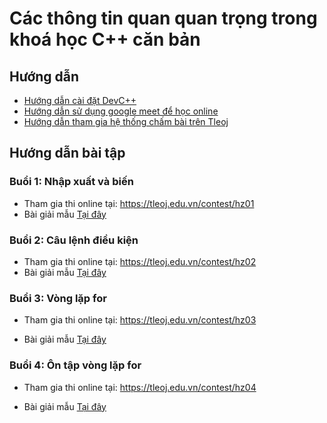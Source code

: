 # Các thông tin quan quan trọng trong khoá học C++ căn bản

## Hướng dẫn

- [Hướng dẫn cài đặt DevC++](https://github.com/zukahai/cpp-basics-tutorial/raw/main/Khoá%20học/00_initial/Cài%20đặt%20môi%20trường.docx)
- [Hướng dẫn sử dụng google meet để học online](https://github.com/zukahai/cpp-basics-tutorial/blob/main/Khoá%20học/00_initial/ggmeet.md)
- [Hướng dẫn tham gia hệ thống chấm bài trên Tleoj](https://github.com/zukahai/cpp-basics-tutorial/blob/main/Quyết/10_online_jundge_system/readme.md)

## Hướng dẫn bài tập

### Buổi 1: Nhập xuất và biến

- Tham gia thi online tại:
https://tleoj.edu.vn/contest/hz01
- Bài giải mẫu [Tại đây](https://github.com/zukahai/cpp-basics-tutorial/blob/main/Khoá%20học/01_cin_cout_variable/exercises.md)

### Buổi 2: Câu lệnh điều kiện

- Tham gia thi online tại:
https://tleoj.edu.vn/contest/hz02
- Bài giải mẫu [Tại đây](https://github.com/zukahai/cpp-basics-tutorial/blob/main/Khoá%20học/02_if_else/readme.md)

### Buổi 3: Vòng lặp for

- Tham gia thi online tại:
https://tleoj.edu.vn/contest/hz03

- Bài giải mẫu [Tại đây](https://github.com/zukahai/cpp-basics-tutorial/blob/main/Khoá%20học/03_for_loop/readme.md)

### Buổi 4: Ôn tập vòng lặp for
- Tham gia thi online tại:
https://tleoj.edu.vn/contest/hz04

- Bài giải mẫu [Tại đây](https://github.com/zukahai/cpp-basics-tutorial/tree/main/Khoá%20học/05_while_do_while/ex4)

